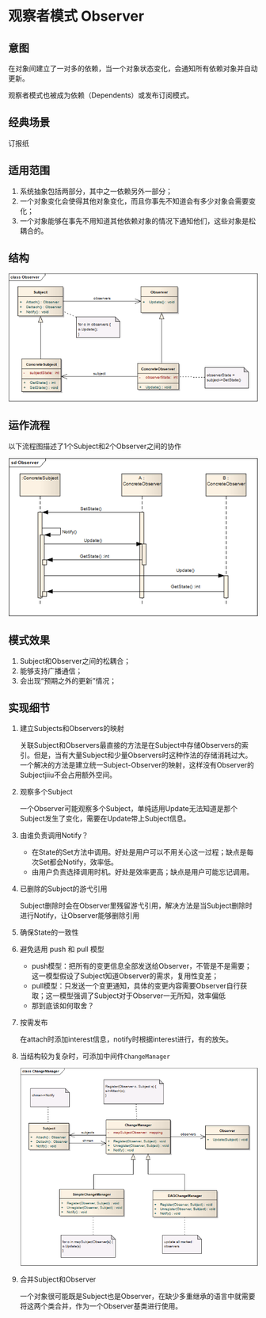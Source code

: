 # 观察者模式 Observer

## 意图
在对象间建立了一对多的依赖，当一个对象状态变化，会通知所有依赖对象并自动更新。

观察者模式也被成为依赖（Dependents）或发布订阅模式。

## 经典场景
订报纸

## 适用范围

1. 系统抽象包括两部分，其中之一依赖另外一部分；
2. 一个对象变化会使得其他对象变化，而且你事先不知道会有多少对象会需要变化；
3. 一个对象能够在事先不用知道其他依赖对象的情况下通知他们，这些对象是松耦合的。


## 结构

![structure](./res/ObserverBasicStructure.png)

## 运作流程

以下流程图描述了1个Subject和2个Observer之间的协作

![collaboration](./res/ObserverCollaboration.png)

## 模式效果

1. Subject和Observer之间的松耦合；
2. 能够支持广播通信；
3. 会出现“预期之外的更新”情况；

## 实现细节
1. 建立Subjects和Observers的映射

	关联Subject和Observers最直接的方法是在Subject中存储Observers的索引。但是，当有大量Subject和少量Observers时这种作法的存储消耗过大。一个解决的方法是建立统一Subject-Observer的映射，这样没有Observer的Subjectjiiu不会占用额外空间。
2. 观察多个Subject

	一个Observer可能观察多个Subject，单纯适用Update无法知道是那个Subject发生了变化，需要在Update带上Subject信息。
3. 由谁负责调用Notify？

	* 在State的Set方法中调用。好处是用户可以不用关心这一过程；缺点是每次Set都会Notify，效率低。
	* 由用户负责选择调用时机。好处是效率更高；缺点是用户可能忘记调用。

4. 已删除的Subject的游弋引用

	Subject删除时会在Observer里残留游弋引用，解决方法是当Subject删除时进行Notify，让Observer能够删除引用
5. 确保State的一致性
6. 避免适用 push 和 pull 模型

	* push模型：把所有的变更信息全部发送给Observer，不管是不是需要；这一模型假设了Subject知道Observer的需求，复用性变差；
	* pull模型：只发送一个变更通知，具体的变更内容需要Observer自行获取；这一模型强调了Subject对于Observer一无所知，效率偏低
	* 那到底该如何取舍？

7. 按需发布

	在attach时添加interest信息，notify时根据interest进行，有的放矢。
8. 当结构较为复杂时，可添加中间件`ChangeManager`

	![changemanager](./res/ChangeManager.png)

9. 合并Subject和Observer

	一个对象很可能既是Subject也是Observer，在缺少多重继承的语言中就需要将这两个类合并，作为一个Observer基类进行使用。

